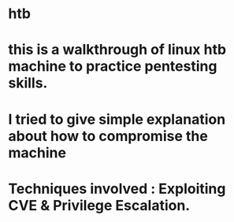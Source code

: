 # htb
# this is a walkthrough of linux htb machine to practice pentesting skills.
# I tried to give simple explanation about how to compromise the machine 
# Techniques involved : Exploiting CVE & Privilege Escalation.
